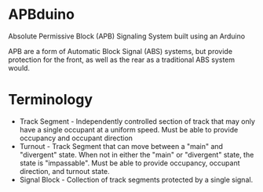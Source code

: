 # APBduino
Absolute Permissive Block (APB) Signaling System built using an Arduino

APB are a form of Automatic Block Signal (ABS) systems, but provide
protection for the front, as well as the rear as a traditional ABS
system would.

Terminology
==============

* Track Segment - Independently controlled section of track that may only have
  a single occupant at a uniform speed. Must be able to provide occupancy and
  occupant direction
* Turnout - Track Segment that can move between a "main" and "divergent" state.
  When not in either the "main" or "divergent" state, the state is
  "impassable".  Must be able to provide occupancy, occupant direction, and
  turnout state.
* Signal Block - Collection of track segments protected by a single signal.
